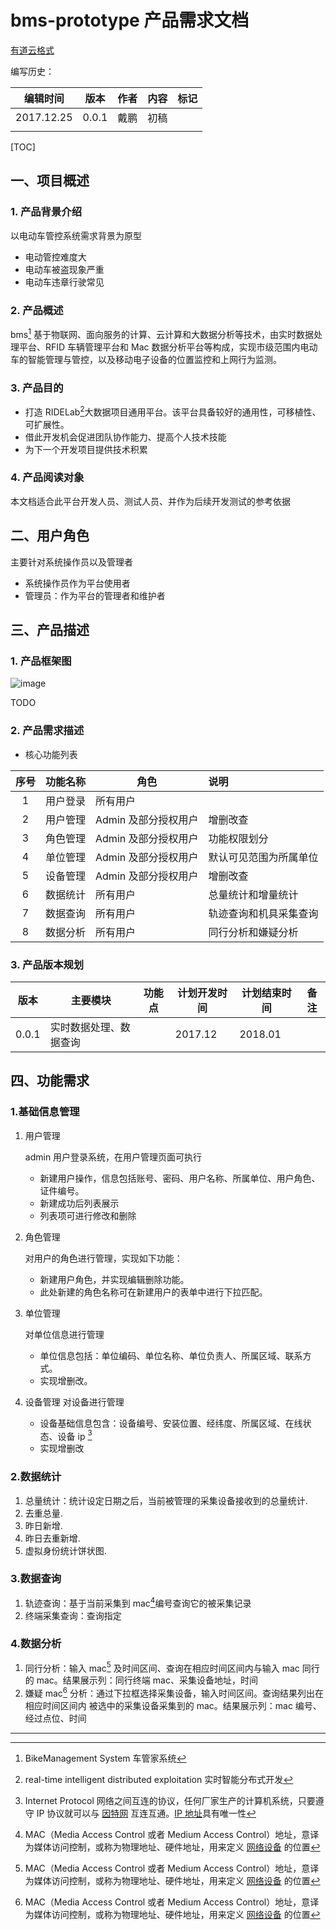 # bms-prototype 产品需求文档
[有道云格式](http://note.youdao.com/noteshare?id=b9802e5eb91bfe92a8a12cfd3d7bb244&sub=E52D0279E8A746FC8A60461EA622B6D0)

编写历史：

| 编辑时间       | 版本    | 作者   | 内容   | 标记   |
| ---------- | ----- | ---- | ---- | ---- |
| 2017.12.25 | 0.0.1 | 戴鹏   | 初稿   |      |
|            |       |      |      |      |

[TOC]

## 一、项目概述

### 1. 产品背景介绍

以电动车管控系统需求背景为原型

- 电动管控难度大
- 电动车被盗现象严重
- 电动车违章行驶常见

### 2. 产品概述

 bms[^bms]   基于物联网、面向服务的计算、云计算和大数据分析等技术，由实时数据处理平台、RFID 车辆管理平台和 Mac 数据分析平台等构成，实现市级范围内电动车的智能管理与管控，以及移动电子设备的位置监控和上网行为监测。

### 3. 产品目的

- 打造 RIDELab[^RIDELab]大数据项目通用平台。该平台具备较好的通用性，可移植性、可扩展性。
- 借此开发机会促进团队协作能力、提高个人技术技能
- 为下一个开发项目提供技术积累

### 4. 产品阅读对象

本文档适合此平台开发人员、测试人员、并作为后续开发测试的参考依据

## 二、用户角色

主要针对系统操作员以及管理者

- 系统操作员作为平台使用者
- 管理员：作为平台的管理者和维护者

## 三、产品描述

### 1. 产品框架图

![image](https://note.youdao.com/yws/api/personal/file/A2770D42BA094AA780692D930AA6EF86?method=download&shareKey=8fe28ae8a597874f7f5fe8a438ff9dfd)

TODO

### 2. 产品需求描述

- 核心功能列表

|  序号  | 功能名称 | 角色            | 说明          |
| :--: | :--: | ------------- | :---------- |
|  1   | 用户登录 | 所有用户          |             |
|  2   | 用户管理 | Admin 及部分授权用户 | 增删改查        |
|  3   | 角色管理 | Admin 及部分授权用户 | 功能权限划分      |
|  4   | 单位管理 | Admin 及部分授权用户 | 默认可见范围为所属单位 |
|  5   | 设备管理 | Admin 及部分授权用户 | 增删改查        |
|  6   | 数据统计 | 所有用户          | 总量统计和增量统计   |
|  7   | 数据查询 | 所有用户          | 轨迹查询和机具采集查询 |
|  8   | 数据分析 | 所有用户          | 同行分析和嫌疑分析   |

### 3. 产品版本规划

| 版本    | 主要模块        | 功能点  | 计划开发时间  | 计划结束时间  | 备注   |
| ----- | ----------- | ---- | ------- | ------- | ---- |
| 0.0.1 | 实时数据处理、数据查询 |      | 2017.12 | 2018.01 |      |

## 四、功能需求

### 1.基础信息管理

1. 用户管理

   admin 用户登录系统，在用户管理页面可执行

   - 新建用户操作，信息包括账号、密码、用户名称、所属单位、用户角色、证件编号。
   - 新建成功后列表展示
   - 列表项可进行修改和删除

2. 角色管理

   对用户的角色进行管理，实现如下功能：

   - 新建用户角色，并实现编辑删除功能。
   - 此处新建的角色名称可在新建用户的表单中进行下拉匹配。

3. 单位管理

   对单位信息进行管理

   - 单位信息包括：单位编码、单位名称、单位负责人、所属区域、联系方式。
   - 实现增删改。

4. 设备管理
   对设备进行管理
   - 设备基础信息包含：设备编号、安装位置、经纬度、所属区域、在线状态、设备 ip [^ip]
   - 实现增删改

### 2.数据统计

1. 总量统计：统计设定日期之后，当前被管理的采集设备接收到的总量统计.
2. 去重总量.
3. 昨日新增.
4. 昨日去重新增.
5. 虚拟身份统计饼状图.

### 3.数据查询

1. 轨迹查询：基于当前采集到 mac[^mac]编号查询它的被采集记录
2. 终端采集查询：查询指定

### 4.数据分析

1. 同行分析：输入 mac[^mac] 及时间区间、查询在相应时间区间内与输入 mac  同行的 mac。结果展示列：同行终端 mac、采集设备地址，时间
2. 嫌疑 mac[^mac] 分析：通过下拉框选择采集设备，输入时间区间。查询结果列出在相应时间区间内  被选中的采集设备采集到的 mac。结果展示列：mac 编号、经过点位、时间

---

[^mac]: MAC（Media Access Control 或者 Medium Access Control）地址，意译为媒体访问控制，或称为物理地址、硬件地址，用来定义 [网络设备](https://baike.baidu.com/item/%E7%BD%91%E7%BB%9C%E8%AE%BE%E5%A4%87) 的位置

[^bms]: BikeManagement System  车管家系统

[^ip]: Internet Protocol  网络之间互连的协议，任何厂家生产的计算机系统，只要遵守 IP 协议就可以与 [因特网](https://baike.baidu.com/item/%E5%9B%A0%E7%89%B9%E7%BD%91) 互连互通。[IP 地址](https://baike.baidu.com/item/IP%E5%9C%B0%E5%9D%80)具有唯一性

[^RIDELab]: real-time intelligent distributed exploitation  实时智能分布式开发
